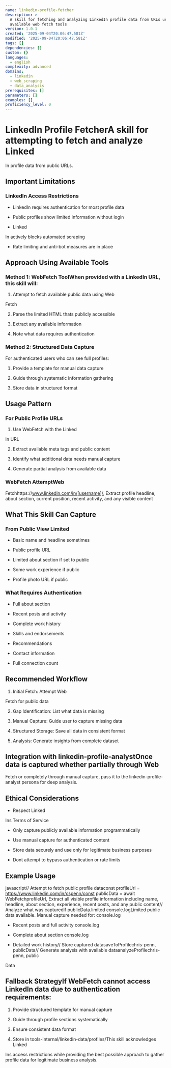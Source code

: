 ```yaml
---
name: linkedin-profile-fetcher
description: >-
  A skill for fetching and analyzing LinkedIn profile data from URLs using
  available web fetch tools
version: 1.0.1
created: '2025-09-04T20:06:47.581Z'
modified: '2025-09-04T20:06:47.581Z'
tags: []
dependencies: []
custom: {}
languages:
  - english
complexity: advanced
domains:
  - linkedin
  - web_scraping
  - data_analysis
prerequisites: []
parameters: []
examples: []
proficiency_level: 0
---
```

# LinkedIn Profile FetcherA skill for attempting to fetch and analyze Linked

In profile data from public URLs.

## Important Limitations

### LinkedIn Access Restrictions

- LinkedIn requires authentication for most profile data

- Public profiles show limited information without login

- Linked

In actively blocks automated scraping

- Rate limiting and anti-bot measures are in place

## Approach Using Available Tools

### Method 1: WebFetch ToolWhen provided with a LinkedIn URL, this skill will:
  1. Attempt to fetch available public data using Web

Fetch

2. Parse the limited HTML thats publicly accessible

3. Extract any available information

4. Note what data requires authentication

### Method 2: Structured Data Capture

For authenticated users who can see full profiles:
  1. Provide a template for manual data capture

2. Guide through systematic information gathering

3. Store data in structured format

## Usage Pattern

### For Public Profile URLs

1. Use WebFetch with the Linked

In URL

2. Extract available meta tags and public content

3. Identify what additional data needs manual capture

4. Generate partial analysis from available data

### WebFetch AttemptWeb

Fetchhttps://www.linkedin.com/in/[username]/,          Extract profile headline, about section, current position,           recent activity, and any visible content

## What This Skill Can Capture

### From Public View Limited

- Basic name and headline sometimes

- Public profile URL

- Limited about section if set to public

- Some work experience if public

- Profile photo URL if public

### What Requires Authentication

- Full about section

- Recent posts and activity

- Complete work history

- Skills and endorsements

- Recommendations

- Contact information

- Full connection count

## Recommended Workflow

1. Initial Fetch: Attempt Web

Fetch for public data

2. Gap Identification: List what data is missing

3. Manual Capture: Guide user to capture missing data

4. Structured Storage: Save all data in consistent format

5. Analysis: Generate insights from complete dataset

## Integration with linkedin-profile-analystOnce data is captured whether partially through Web

Fetch or completely through manual capture, pass it to the linkedin-profile-analyst persona for deep analysis.

## Ethical Considerations

- Respect Linked

Ins Terms of Service

- Only capture publicly available information programmatically

- Use manual capture for authenticated content

- Store data securely and use only for legitimate business purposes

- Dont attempt to bypass authentication or rate limits

## Example Usage

javascript// Attempt to fetch public profile dataconst profileUrl = https://www.linkedin.com/in/cspenn/const publicData = await WebFetchprofileUrl,   Extract all visible profile information including name, headline,    about section, experience, recent posts, and any public content// Analyze what was capturedif publicData.limited   console.logLimited public data available. Manual capture needed for:
  console.log

- Recent posts and full activity  console.log

- Complete about section  console.log

- Detailed work history// Store captured datasaveToProfilechris-penn, publicData// Generate analysis with available dataanalyzeProfilechris-penn, public

Data

## Fallback StrategyIf WebFetch cannot access LinkedIn data due to authentication requirements:
  1. Provide structured template for manual capture

2. Guide through profile sections systematically

3. Ensure consistent data format

4. Store in tools-internal/linkedin-data/profiles/This skill acknowledges Linked

Ins access restrictions while providing the best possible approach to gather profile data for legitimate business analysis.
